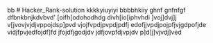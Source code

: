 bb # Hacker_Rank-solution
kkkkyiuyiyi
bbbbhkiiy
ghnf
gnfnfgf
dfbnkbnjkdvbvd'
[oifh[odohodhdg
divh[io[iphvhdi
]voj]dvj]j
v[jvovjvjdjvppojdsp]pvd
vjojfvpdjpvpdjpdfj
edofjjvpdjpojpfjvjgdpofjde
vidjfpvjedfojdf]fd
jfojdfjgodjdv
jdfjovpfdjvpjdv
p]d]j]vjvdj]ved
